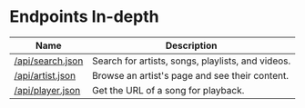 # Endpoints In-depth

| Name                                          | Description                                       |
| --------------------------------------------- | ------------------------------------------------- |
| [/api/search.json](/docs/api/endpoint/search) | Search for artists, songs, playlists, and videos. |
| [/api/artist.json](/docs/api/endpoint/artist) | Browse an artist's page and see their content.    |
| [/api/player.json](/docs/api/endpoint/player) | Get the URL of a song for playback.               |
